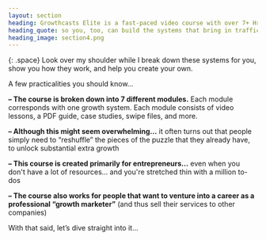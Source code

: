 ```yaml
---
layout: section
heading: Growthcasts Elite is a fast-paced video course with over 7+ Hrs of video content...
heading_quote: so you, too, can build the systems that bring in traffic, users and revenue on autopilot… and grow your startup bigger, better and faster
heading_image: section4.png
---
```


<!-- diagram image -->

{: .space}
Look over my shoulder while I break down these systems for you, show you how they work, and help you create your own.

A few practicalities you should know...

**– The course is broken down into 7 different modules.** Each module corresponds with one growth system. Each module consists of video lessons, a PDF guide, case studies, swipe files, and more.

**– Although this might seem overwhelming...** it often turns out that people simply need to “reshuffle” the pieces of the puzzle that they already have, to unlock substantial extra growth

**– This course is created primarily for entrepreneurs...** even when you don't have a lot of resources… and you're stretched thin with a million to-dos

**– The course also works for people that want to venture into a career as a professional “growth marketer”** (and thus sell their services to other companies)

With that said, let’s dive straight into it...
